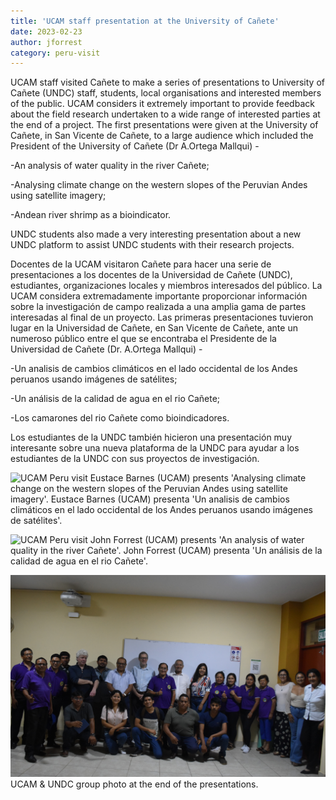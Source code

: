 ```yaml
---
title: 'UCAM staff presentation at the University of Cañete'
date: 2023-02-23
author: jforrest
category: peru-visit
---
```



UCAM staff visited Cañete to make a series of presentations to University of Cañete (UNDC) staff, students, local organisations and interested members of the public. UCAM considers it extremely important to provide feedback about the field research undertaken to a wide range of interested parties at the end of a project. The first presentations were given at the University of Cañete, in San Vicente de Cañete, to a large audience which included the President of the University of Cañete (Dr A.Ortega Mallqui) -

-An analysis of water quality in the river Cañete;

-Analysing climate change on the western slopes of the Peruvian Andes using satellite imagery;

-Andean river shrimp as a bioindicator.

UNDC students also made a very interesting presentation about a new UNDC platform to assist UNDC students with their research projects. 


Docentes de la UCAM visitaron Cañete para hacer una serie de presentaciones a los docentes de la Universidad de Cañete (UNDC), estudiantes, organizaciones locales y miembros interesados del público. La UCAM considera extremadamente importante proporcionar información sobre la investigación de campo realizada a una amplia gama de partes interesadas al final de un proyecto. Las primeras presentaciones tuvieron lugar en la Universidad de Cañete, en San Vicente de Cañete, ante un numeroso público entre el que se encontraba el Presidente de la Universidad de Cañete (Dr. A.Ortega Mallqui) -

-Un analisis de cambios climáticos en el lado occidental de los Andes peruanos usando imágenes de satélites;

-Un análisis de la calidad de agua en el rio Cañete;

-Los camarones del rio Cañete como bioindicadores.

Los estudiantes de la UNDC también hicieron una presentación muy interesante sobre una nueva plataforma de la UNDC para ayudar a los estudiantes de la UNDC con sus proyectos de investigación. 


![UCAM Peru visit](/assets/posts/Canete10.JPG)
Eustace Barnes (UCAM) presents 'Analysing climate change on the western slopes of the Peruvian Andes using satellite imagery'.
Eustace Barnes (UCAM) presenta 'Un analisis de cambios climáticos en el lado occidental de los Andes peruanos usando imágenes de satélites'.


![UCAM Peru visit](/assets/posts/Canete9.JPG)
John Forrest (UCAM) presents 'An analysis of water quality in the river Cañete'.
John Forrest (UCAM) presenta 'Un análisis de la calidad de agua en el rio Cañete'.


![UCAM Peru visit](/assets/posts/Canete25.JPG)
UCAM & UNDC group photo at the end of the presentations.

